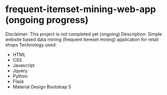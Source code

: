 # frequent-itemset-mining-web-app (ongoing progress)

Disclaimer: This project is not completed yet (ongoing)
Description: Simple website based data mining (frequent itemset mining) application for retail shops
Technology used:
- HTML
- CSS
- Javascript
- Jquery
- Python
- Flask
- Material Design Bootstrap 5
